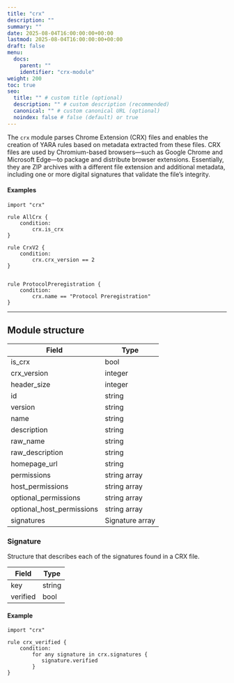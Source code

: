 ```yaml
---
title: "crx"
description: ""
summary: ""
date: 2025-08-04T16:00:00:00+00:00
lastmod: 2025-08-04T16:00:00:00+00:00
draft: false
menu:
  docs:
    parent: ""
    identifier: "crx-module"
weight: 200
toc: true
seo:
  title: "" # custom title (optional)
  description: "" # custom description (recommended)
  canonical: "" # custom canonical URL (optional)
  noindex: false # false (default) or true
---
```


The `crx` module parses Chrome Extension (CRX) files and enables the creation of 
YARA rules based on metadata extracted from these files. CRX files are used by 
Chromium-based browsers—such as Google Chrome and Microsoft Edge—to package and
distribute browser extensions. Essentially, they are ZIP archives with a 
different file extension and additional metadata, including one or more digital
signatures that validate the file’s integrity.

#### Examples

```
import "crx"

rule AllCrx {
    condition:
        crx.is_crx
}

rule CrxV2 {
    condition:
        crx.crx_version == 2
}


rule ProtocolPreregistration {
    condition:
        crx.name == "Protocol Preregistration"
}
```

-------

## Module structure

| Field                     | Type            |
|---------------------------|-----------------|
| is_crx                    | bool            |
| crx_version               | integer         |
| header_size               | integer         |
| id                        | string          |
| version                   | string          |
| name                      | string          |
| description               | string          |
| raw_name                  | string          |
| raw_description           | string          |
| homepage_url              | string          |
| permissions               | string array    |
| host_permissions          | string array    |
| optional_permissions      | string array    |
| optional_host_permissions | string array    |
| signatures                | Signature array |

### Signature

Structure that describes each of the signatures found in a CRX file.

| Field     | Type   |
|-----------|--------|
| key       | string |
| verified  | bool   |

#### Example

```
import "crx"

rule crx_verified {
    condition:
        for any signature in crx.signatures {
           signature.verified
        }
}
```

